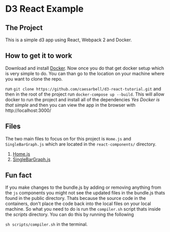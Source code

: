 # D3 React Example

## The Project
This is a simple d3 app using React, Webpack 2 and Docker.

## How to get it to work
Download and install [Docker](https://www.docker.com/). Now once you do that get docker setup which is very simple to do.
You can than go to the location on your machine where you want to clone the repo.

run `git clone https://github.com/caesarbell/d3-react-tutorial.git`
and then in the root of the project run `docker-compose up --build`. This will allow docker to run the project and install
all of the dependencies *Yes Docker is that simple* and then you can view the app in the browser with http://localhost:3000/

## Files

The two main files to focus on for this project is `Home.js` and `SingleBarGraph.js` which are located in the `react-components/` directory.
 1. [Home.js](https://github.com/caesarbell/d3-react-tutorial/blob/master/react-components/Home.js)
 2. [SingleBarGraph.js](https://github.com/caesarbell/d3-react-tutorial/blob/master/react-components/graphs/SingleBarGraph.js)


## Fun fact
If you make changes to the bundle.js by adding or removing anything from the `js` components you might not see the updated files in the bundle.js thats found in the public directory. Thats because the source code in the containers, don't place the code back into the local files on your local  machine. So what you need to do is run the `compiler.sh` script thats inside the *scripts* directory. You can do this by running the following

`sh scripts/compiler.sh` in the terminal.
